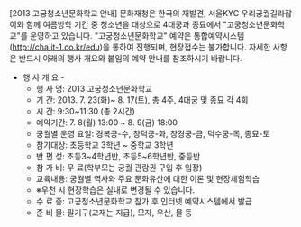 [2013 고궁청소년문화학교 안내] 문화재청은 한국의 재발견, 서울KYC 우리궁궐길라잡이와 함께 여름방학 기간 중 청소년을 대상으로 4대궁과 종묘에서 "고궁청소년문화학교"를 운영하고 있습니다. "고궁청소년문화학교" 예약은 통합예약시스템(http://cha.it-1.co.kr/edu)을 통하여 진행되며, 현장접수는 불가합니다. 자세한 사항은 반드시 아래의 행사 개요와 붙임의 예약 안내를 참조하시기 바랍니다.

- 행 사 개 요 -
  - 행 사 명: 2013 고궁청소년문화학교
  - 기 간: 2013. 7. 23(화)~ 8. 17(토), 총 4주, 4대궁 및 종묘 각 4회
  - 시 간: 9:30~11:30 (총 2시간)
  - 예약기간: 7. 8(월) 13:00 ~ 8. 9(금) 18:00
  - 궁궐별 운영 요일: 경복궁-수, 창덕궁-화, 창경궁-금, 덕수궁-목, 종묘-토
  - 참가대상: 초등학교 3학년 ~ 중학교 3학년
  - 반 편 성: 초등3~4학년반, 초등5~6학년반, 중등반
  - 참 가 비: 무 료(학부모는 궁궐 관람권 구입 후 입장)
  - 교육내용: 궁궐별 역사와 주요 문화유산에 대한 이론 및 현장체험학습
  - ※우천 시 현장학습은 실내로 변경될 수 있습니다.
  - 수 료 증: 고궁청소년문화학교 참가 후 인터넷 예약시스템에서 발급
  - 준 비 물: 필기구(교재는 지급), 모자, 우산, 물 등